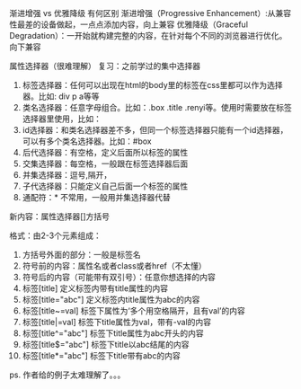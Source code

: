 渐进增强 vs 优雅降级
有何区别
渐进增强（Progressive Enhancement）:从兼容性最差的设备做起，一点点添加内容，向上兼容
优雅降级（Graceful Degradation）：一开始就构建完整的内容，在针对每个不同的浏览器进行优化。向下兼容

属性选择器（很难理解）
复习：之前学过的集中选择器
1. 标签选择器：任何可以出现在html的body里的标签在css里都可以作为选择器。比如: div p a等等
2. 类名选择器：任意字母组合。比如：.box .title .renyi等。使用时需要放在标签选择器里使用，比如：<div class="box"></div>
3. id选择器：和类名选择器差不多，但同一个标签选择器只能有一个id选择器，可以有多个类名选择器。比如：#box <div id="box"></div>
4. 后代选择器：有空格，定义后面所以标签的属性
5. 交集选择器：每空格，一般跟在标签选择器后面
6. 并集选择器：逗号,隔开，
7. 子代选择器：只能定义自己后面一个标签的属性
8. 通配符：* 不常用，一般用并集选择器代替

新内容：属性选择器[]方括号

格式：由2-3个元素组成：
1. 方括号外面的部分：一般是标签名
2. 符号前的内容：属性名或者class或者href（不太懂）
3. 符号后的内容（可能带有双引号）：任意你想选择的内容
1. 标签[title] 定义标签内带有title属性的内容
2. 标签[title="abc"] 定义标签内title属性为abc的内容
3. 标签[title~=val] 标签下属性为‘多个用空格隔开，且有val’的内容
4. 标签[title|=val] 标签下title属性为val，带有-val的内容
5. 标签[title^="abc"] 标签下title属性为abc开头的内容
6. 标签[title$="abc"] 标签下title以abc结尾的内容
7. 标签[title*="abc"] 标签下title带有abc的内容

ps. 作者给的例子太难理解了。。。